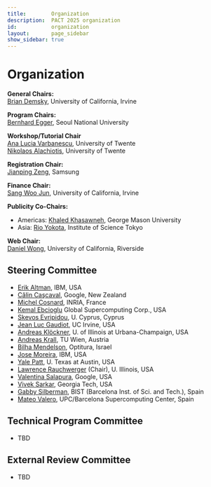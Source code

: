```yaml
---
title:        Organization
description:  PACT 2025 organization
id:           organization
layout:       page_sidebar
show_sidebar: true
---
```


# Organization

**General Chairs:**<br>
[Brian Demsky](mailto:bdemsky@uci.edu), University of California, Irvine  

**Program Chairs:**<br>
[Bernhard Egger](mailto:bernhard@csap.snu.ac.kr), Seoul National University  

**Workshop/Tutorial Chair**<br>
[Ana Lucia Varbanescu](mailto:n.alachiotis@utwente.nl), University of Twente  
[Nikolaos Alachiotis](mailto:a.l.varbanescu@utwente.nl), University of Twente

<!--
**ACM Student Research Competition Chair:**<br>  
[Samira Ajorpaz](https://mirbaghercom.wordpress.com/), NCSU  
-->

**Registration Chair:**<br>
[Jianping Zeng](mailto:jpzeng92@gmail.com), Samsung  

**Finance Chair:**<br>
[Sang Woo Jun](mailto:swjun@uci.edu), University of California, Irvine

<!-- 
**Artifact Evaluation Chairs:**<br>
[Biswa Panda](https://www.cse.iitb.ac.in/~biswa/), Indian Institute of Technology Bombay <br>
[Bastian Hagedorn](https://bastianhagedorn.github.io), NVIDIA  
-->

<!-- 
**Publications Chair:**<br>
[Jongouk Choi](https://jongouk-choi.github.io/jongouk/), UCF  
-->

**Publicity Co-Chairs:**<br>
- Americas: [Khaled Khasawneh](mailto:kkhasawn@gmu.edu), George Mason University  
- Asia: [Rio Yokota](mailto:rioyokota@rio.scrc.iir.isct.ac.jp), Institute of Science Tokyo  

**Web Chair:**<br>
[Daniel Wong](mailto:danwong@ucr.edu), University of California, Riverside




## Steering Committee

- [Erik      Altman](https://researcher.watson.ibm.com/researcher/view.php?person=us-ealtman), IBM, USA
- [Călin     Caşcaval](https://conf.researchr.org/profile/conf/calincascaval), Google, New Zealand
- [Michel    Cosnard](http://www-sop.inria.fr/members/Michel.Cosnard/), INRIA, France
- [Kemal     Ebcioglu](http://global-supercomputing.com/people/kemal.ebcioglu/) Global Supercomputing Corp., USA
- [Skevos    Evripidou](https://cy.linkedin.com/in/skevos-evripidou-55a7b2), U. Cyprus, Cyprus
- [Jean Luc  Gaudiot](http://pascal.eng.uci.edu/people/gaudiot.html), UC Irvine, USA
- [Andreas   Klöckner](https://andreask.cs.illinois.edu/aboutme), U. of Illinois at Urbana-Champaign, USA
- [Andreas   Krall](https://informatics.tuwien.ac.at/people/andreas-krall), TU Wien, Austria
- [Bilha     Mendelson](https://www.linkedin.com/in/bilha-mendelson-36208a1/?originalSubdomain=il), Optitura, Israel
- [Jose      Moreira](https://researcher.watson.ibm.com/researcher/view.php?person=us-jmoreira), IBM, USA
- [Yale      Patt](http://users.ece.utexas.edu/~patt/), U. Texas at Austin, USA
- [Lawrence  Rauchwerger](https://cs.illinois.edu/about/people/all-faculty/rwerger) (Chair), U. Illinois, USA
- [Valentina Salapura](https://www.linkedin.com/in/valentina-salapura-81924a44), Google, USA
- [Vivek     Sarkar](https://vsarkar.cc.gatech.edu/), Georgia Tech, USA
- [Gabby     Silberman](https://es.linkedin.com/in/gabbysilberman), BIST (Barcelona Inst. of Sci. and Tech.), Spain
- [Mateo     Valero](https://www.bsc.es/mateo-valero), UPC/Barcelona Supercomputing Center, Spain

## Technical Program Committee
- TBD

## External Review Committee
- TBD
